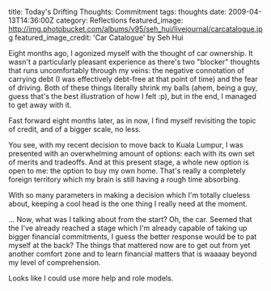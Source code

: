 title: Today's Drifting Thoughts: Commitment
tags: thoughts
date: 2009-04-13T14:36:00Z
category: Reflections
featured_image: http://img.photobucket.com/albums/v95/seh_hui/livejournal/carcatalogue.jpg
featured_image_credit: 'Car Catalogue' by Seh Hui


Eight months ago, I agonized myself with the thought of car ownership. It wasn't a particularly pleasant experience as there's two "blocker" thoughts that runs uncomfortably through my veins: the negative connotation of carrying debt (I was effectively debt-free at that point of time) and the fear of driving. Both of these things literally shrink my balls (ahem, being a guy, guess that's the best illustration of how I felt :p), but in the end, I managed to get away with it.

Fast forward eight months later, as in now, I find myself revisiting the topic of credit, and of a bigger scale, no less.

You see, with my recent decision to move back to Kuala Lumpur, I was presented with an overwhelming amount of options: each with its own set of merits and tradeoffs. And at this present stage, a whole new option is open to me: the option to buy my own home. That's really a completely foreign territory which my brain is still having a rough time absorbing.

With so many parameters in making a decision which I'm totally clueless about, keeping a cool head is the one thing I really need at the moment.

… Now, what was I talking about from the start? Oh, the car. Seemed that the I've already reached a stage which I'm already capable of taking up bigger financial commitments, I guess the better response would be to pat myself at the back? The things that mattered now are to get out from yet another comfort zone and to learn financial matters that is waaaay beyond my level of comprehension.

Looks like I could use more help and role models.


